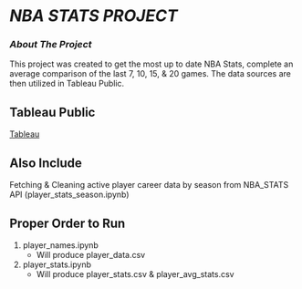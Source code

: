 # ***NBA STATS PROJECT***

### ***About The Project***

This project was created to get the most up to date NBA Stats, complete an average comparison of the last 7, 10, 15, & 20 games. The data sources are then utilized in Tableau Public.

## Tableau Public
[Tableau](https://public.tableau.com/app/profile/kenny.thorson)

## Also Include
Fetching & Cleaning active player career data by season from NBA_STATS API (player_stats_season.ipynb)


## Proper Order to Run

1. player_names.ipynb
    - Will produce player_data.csv
2. player_stats.ipynb
    - Will produce player_stats.csv & player_avg_stats.csv